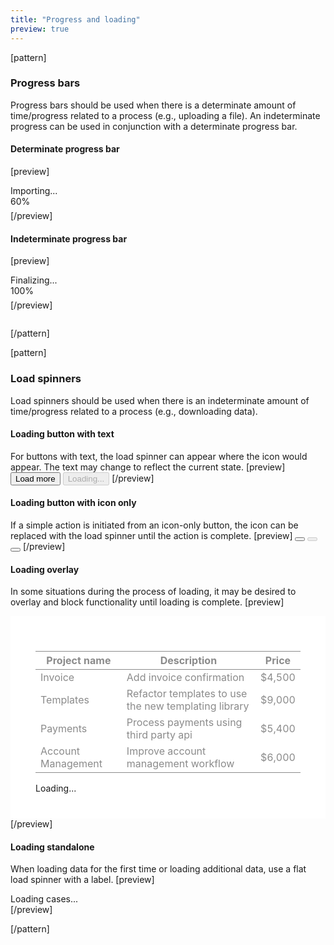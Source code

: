 ```yaml
---
title: "Progress and loading"
preview: true
---
```


[pattern]
### Progress bars

Progress bars should be used when there is a determinate amount of time/progress related to a process (e.g., uploading a file). An indeterminate progress can be used in conjunction with a determinate progress bar.

#### Determinate progress bar
[preview]
<div style="max-width: 200px;">
    <div style="margin-bottom: 6px;" class="bold clearfix">
        <div class="pull-left">Importing...</div>
        <span id="exampleProgressBarValue" class="pull-right text-muted">60%</span>
    </div>
    <div class="progress">
      <div id="exampleProgressBar" class="progress-bar" role="progressbar" aria-valuenow="60" aria-valuemin="0" aria-valuemax="100" style="width: 60%;">
      </div>
    </div>
</div>
[/preview]

#### Indeterminate progress bar
[preview]
<div style="max-width: 200px;">
    <div style="margin-bottom: 6px;" class="bold clearfix">
        <div class="pull-left">Finalizing...</div>
        <span class="pull-right text-muted">100%</span>
    </div>
    <div class="progress">
      <div class="progress-bar progress-bar-striped active" role="progressbar" aria-valuenow="100" aria-valuemin="0" aria-valuemax="100" style="width: 100%;">
      </div>
    </div>
</div>
[/preview]

```html

```
[/pattern]

[pattern]
### Load spinners

Load spinners should be used when there is an indeterminate amount of time/progress related to a process (e.g., downloading data).

#### Loading button with text
For buttons with text, the load spinner can appear where the icon would appear. The text may change to reflect the current state.
[preview]
<button class="btn btn-default">Load more</button>
<button class="btn btn-default" disabled><i class="loading-icon"></i>Loading...</button>
[/preview]

#### Loading button with icon only
If a simple action is initiated from an icon-only button, the icon can be replaced with the load spinner until the action is complete.
[preview]
<button class="btn btn-default btn-icon-only"><i class="fa fa-star-o"></i></button>
<button class="btn btn-default btn-icon-only loading-background" disabled><i class="fa fa-star-o"></i></button>
<button class="btn btn-default btn-icon-only"><i class="fa fa-star"></i></button>
[/preview]

#### Loading overlay
In some situations during the process of loading, it may be desired to overlay and block functionality until loading is complete.
[preview]
<div style="position: relative; padding: 40px; background: #fff;">
    <table class="table table-inverse" style="opacity: .5;">
        <thead>
            <tr>
                <th>Project name</th>
                <th>Description</th>
                <th>Price</th>
            </tr>
        </thead>
        <tbody>
            <tr>
                <td>Invoice</td>
                <td><span >Add invoice confirmation</span></td>
                <td><span >$4,500</span></td>
            </tr>
            <tr>
                <td>Templates</td>
                <td><span >Refactor templates to use the new templating library</span></td>
                <td><span >$9,000</span></td>
            </tr>
            <tr>
                <td>Payments</td>
                <td><span >Process payments using third party api</span></td>
                <td><span >$5,400</span></td>
            </tr>
            <tr>
                <td>Account Management</td>
                <td><span >Improve account management workflow</span></td>
                <td><span >$6,000</span></td>
            </tr>
        </tbody>
    </table>
    <div class="loading-overlay">
        <i class="loading-icon"></i><div>Loading...</div>
    </div>
</div>
[/preview]


#### Loading standalone
When loading data for the first time or loading additional data, use a flat load spinner with a label.
[preview]
<div class="loading">
    <i class="loading-icon"></i>
</div>
<div class="text-center  text-muted">Loading cases...</div>
[/preview]

[/pattern]

